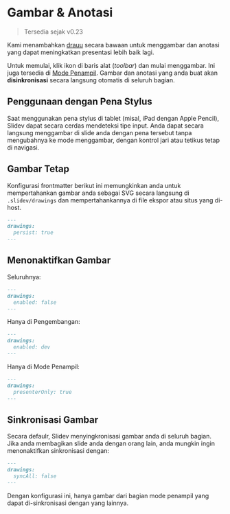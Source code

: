 # Gambar & Anotasi

> Tersedia sejak v0.23

Kami menambahkan [drauu](https://github.com/antfu/drauu) secara bawaan untuk menggambar dan anotasi yang dapat meningkatkan presentasi lebih baik lagi.

Untuk memulai, klik ikon <carbon-pen class="inline-icon-btn"/> di baris alat (*toolbar*) dan mulai menggambar. Ini juga tersedia di [Mode Penampil](/guide/presenter-mode). Gambar dan anotasi yang anda buat akan **disinkronisasi** secara langsung otomatis di seluruh bagian.

<Tweet id="1424027510342250499" />

## Penggunaan dengan Pena Stylus

Saat menggunakan pena stylus di tablet (misal, iPad dengan Apple Pencil), Slidev dapat secara cerdas mendeteksi tipe input. Anda dapat secara langsung menggambar di slide anda dengan pena tersebut tanpa mengubahnya ke mode menggambar, dengan kontrol jari atau tetikus tetap di navigasi.

## Gambar Tetap

Konfigurasi frontmatter berikut ini memungkinkan anda untuk mempertahankan gambar anda sebagai SVG secara langsung di `.slidev/drawings` dan mempertahankannya di file ekspor atau situs yang di-host.

```md
---
drawings: 
  persist: true
---
```

## Menonaktifkan Gambar

Seluruhnya:

```md
---
drawings: 
  enabled: false
---
```

Hanya di Pengembangan:

```md
---
drawings: 
  enabled: dev
---
```

Hanya di Mode Penampil:

```md
---
drawings: 
  presenterOnly: true
---
```

## Sinkronisasi Gambar

Secara defaulr, Slidev menyingkronisasi gambar anda di seluruh bagian. Jika anda membagikan slide anda dengan orang lain, anda mungkin ingin menonaktifkan sinkronisasi dengan:

```md
---
drawings: 
  syncAll: false
---
```

Dengan konfigurasi ini, hanya gambar dari bagian mode penampil yang dapat di-sinkronisasi dengan yang lainnya.